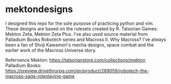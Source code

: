 # mektondesigns

I designed this repo for the sole purpose of practicing python and vim. These designs are based on the rulesets created by R. Talsorian Games: Mekton Zeta, Mekton Zeta Plus. I've also used source material from Palladium Books Robotech series and Macross II. Why Macross? I've always been a fan of Shoji Kawamori's mecha designs, space combat and the earlier work of the Macross Universe story. 

Refernence
Mekton: https://talsorianstore.com/collections/mekton
Palladium Books: https://preview.drivethrurpg.com/en/product/289059/robotech-the-macross-saga-roleplaying-game


